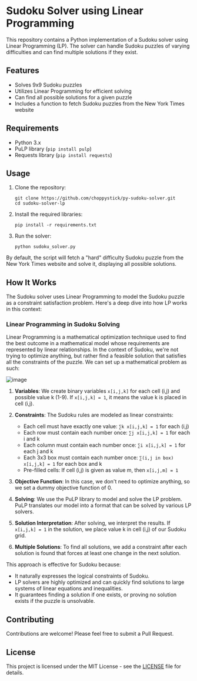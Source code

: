 # Sudoku Solver using Linear Programming

This repository contains a Python implementation of a Sudoku solver using Linear Programming (LP). The solver can handle Sudoku puzzles of varying difficulties and can find multiple solutions if they exist.

## Features

- Solves 9x9 Sudoku puzzles
- Utilizes Linear Programming for efficient solving
- Can find all possible solutions for a given puzzle
- Includes a function to fetch Sudoku puzzles from the New York Times website

## Requirements

- Python 3.x
- PuLP library (`pip install pulp`)
- Requests library (`pip install requests`)

## Usage

1. Clone the repository:
   ```
   git clone https://github.com/choppystick/py-sudoku-solver.git
   cd sudoku-solver-lp
   ```

2. Install the required libraries:
   ```
   pip install -r requirements.txt
   ```

3. Run the solver:
   ```
   python sudoku_solver.py
   ```

By default, the script will fetch a "hard" difficulty Sudoku puzzle from the New York Times website and solve it, displaying all possible solutions.

## How It Works

The Sudoku solver uses Linear Programming to model the Sudoku puzzle as a constraint satisfaction problem. Here's a deep dive into how LP works in this context:

### Linear Programming in Sudoku Solving

Linear Programming is a mathematical optimization technique used to find the best outcome in a mathematical model whose requirements are represented by linear relationships. In the context of Sudoku, we're not trying to optimize anything, but rather find a feasible solution that satisfies all the constraints of the puzzle. We can set up a mathematical problem as such:

![image](https://github.com/user-attachments/assets/ec859a00-65c7-454f-971b-61fd77ab1e91)


1. **Variables**: We create binary variables `x[i,j,k]` for each cell (i,j) and possible value k (1-9). If `x[i,j,k] = 1`, it means the value k is placed in cell (i,j).

2. **Constraints**: The Sudoku rules are modeled as linear constraints:
   - Each cell must have exactly one value: `∑k x[i,j,k] = 1` for each (i,j)
   - Each row must contain each number once: `∑j x[i,j,k] = 1` for each i and k
   - Each column must contain each number once: `∑i x[i,j,k] = 1` for each j and k
   - Each 3x3 box must contain each number once: `∑(i,j in box) x[i,j,k] = 1` for each box and k
   - Pre-filled cells: If cell (i,j) is given as value m, then `x[i,j,m] = 1`

3. **Objective Function**: In this case, we don't need to optimize anything, so we set a dummy objective function of 0.

4. **Solving**: We use the PuLP library to model and solve the LP problem. PuLP translates our model into a format that can be solved by various LP solvers.

5. **Solution Interpretation**: After solving, we interpret the results. If `x[i,j,k] = 1` in the solution, we place value k in cell (i,j) of our Sudoku grid.

6. **Multiple Solutions**: To find all solutions, we add a constraint after each solution is found that forces at least one change in the next solution.

This approach is effective for Sudoku because:
- It naturally expresses the logical constraints of Sudoku.
- LP solvers are highly optimized and can quickly find solutions to large systems of linear equations and inequalities.
- It guarantees finding a solution if one exists, or proving no solution exists if the puzzle is unsolvable.

## Contributing

Contributions are welcome! Please feel free to submit a Pull Request.

## License

This project is licensed under the MIT License - see the [LICENSE](LICENSE.txt) file for details.
